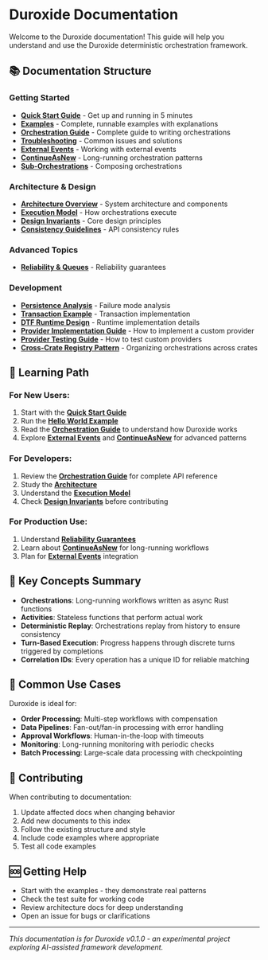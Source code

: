 # Duroxide Documentation

Welcome to the Duroxide documentation! This guide will help you understand and use the Duroxide deterministic orchestration framework.

## 📚 Documentation Structure

### Getting Started
- **[Quick Start Guide](../QUICK_START.md)** - Get up and running in 5 minutes
- **[Examples](../examples/)** - Complete, runnable examples with explanations
- **[Orchestration Guide](ORCHESTRATION-GUIDE.md)** - Complete guide to writing orchestrations
- **[Troubleshooting](troubleshooting.md)** - Common issues and solutions
- **[External Events](external-events.md)** - Working with external events
- **[ContinueAsNew](continue-as-new.md)** - Long-running orchestration patterns
- **[Sub-Orchestrations](sub-orchestrations.md)** - Composing orchestrations

### Architecture & Design
- **[Architecture Overview](architecture.md)** - System architecture and components
- **[Execution Model](polling-and-execution-model.md)** - How orchestrations execute
- **[Design Invariants](design-invariants.md)** - Core design principles
- **[Consistency Guidelines](consistency-guidelines.md)** - API consistency rules

### Advanced Topics
- **[Reliability & Queues](reliability-queue-and-history.md)** - Reliability guarantees

### Development
- **[Persistence Analysis](persistence-failure-analysis.md)** - Failure mode analysis
- **[Transaction Example](transaction-example.md)** - Transaction implementation
- **[DTF Runtime Design](dtf-runtime-design.md)** - Runtime implementation details
- **[Provider Implementation Guide](provider-implementation-guide.md)** - How to implement a custom provider
- **[Provider Testing Guide](provider-testing-guide.md)** - How to test custom providers
- **[Cross-Crate Registry Pattern](cross-crate-registry-pattern.md)** - Organizing orchestrations across crates

## 🎯 Learning Path

### For New Users:
1. Start with the **[Quick Start Guide](../QUICK_START.md)**
2. Run the **[Hello World Example](../examples/hello_world.rs)**
3. Read the **[Orchestration Guide](ORCHESTRATION-GUIDE.md)** to understand how Duroxide works
4. Explore **[External Events](external-events.md)** and **[ContinueAsNew](continue-as-new.md)** for advanced patterns

### For Developers:
1. Review the **[Orchestration Guide](ORCHESTRATION-GUIDE.md)** for complete API reference
2. Study the **[Architecture](architecture.md)**
3. Understand the **[Execution Model](polling-and-execution-model.md)**
4. Check **[Design Invariants](design-invariants.md)** before contributing

### For Production Use:
1. Understand **[Reliability Guarantees](reliability-queue-and-history.md)**
2. Learn about **[ContinueAsNew](continue-as-new.md)** for long-running workflows
3. Plan for **[External Events](external-events.md)** integration

## 📖 Key Concepts Summary

- **Orchestrations**: Long-running workflows written as async Rust functions
- **Activities**: Stateless functions that perform actual work
- **Deterministic Replay**: Orchestrations replay from history to ensure consistency
- **Turn-Based Execution**: Progress happens through discrete turns triggered by completions
- **Correlation IDs**: Every operation has a unique ID for reliable matching

## 🔧 Common Use Cases

Duroxide is ideal for:
- **Order Processing**: Multi-step workflows with compensation
- **Data Pipelines**: Fan-out/fan-in processing with error handling
- **Approval Workflows**: Human-in-the-loop with timeouts
- **Monitoring**: Long-running monitoring with periodic checks
- **Batch Processing**: Large-scale data processing with checkpointing

## 🤝 Contributing

When contributing to documentation:
1. Update affected docs when changing behavior
2. Add new documents to this index
3. Follow the existing structure and style
4. Include code examples where appropriate
5. Test all code examples

## 🆘 Getting Help

- Start with the examples - they demonstrate real patterns
- Check the test suite for working code
- Review architecture docs for deep understanding
- Open an issue for bugs or clarifications

---

*This documentation is for Duroxide v0.1.0 - an experimental project exploring AI-assisted framework development.*